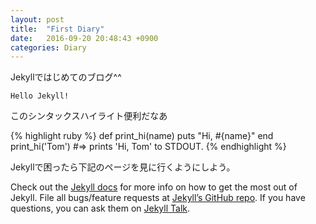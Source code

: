 ```yaml
---
layout: post
title:  "First Diary"
date:   2016-09-20 20:48:43 +0900
categories: Diary
---
```


Jekyllではじめてのブログ^^

`Hello Jekyll!`

このシンタックスハイライト便利だなあ

{% highlight ruby %}
def print_hi(name)
  puts "Hi, #{name}"
end
print_hi('Tom')
#=> prints 'Hi, Tom' to STDOUT.
{% endhighlight %}

Jekyllで困ったら下記のページを見に行くようにしよう。

Check out the [Jekyll docs][jekyll-docs] for more info on how to get the most out of Jekyll. File all bugs/feature requests at [Jekyll’s GitHub repo][jekyll-gh]. If you have questions, you can ask them on [Jekyll Talk][jekyll-talk].

[jekyll-docs]: http://jekyllrb.com/docs/home
[jekyll-gh]:   https://github.com/jekyll/jekyll
[jekyll-talk]: https://talk.jekyllrb.com/
